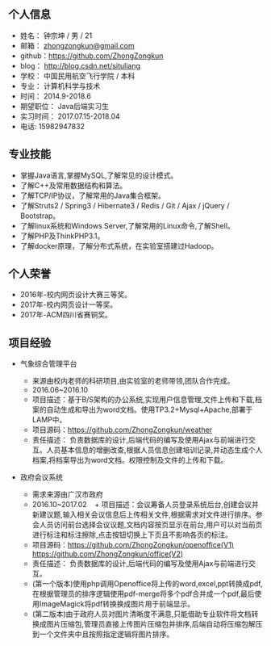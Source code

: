 ## 个人信息

+ 姓名： 钟宗坤 / 男 / 21
+ 邮箱： zhongzongkun@gmail.com
+ github：https://github.com/ZhongZongkun
+ blog： http://blog.csdn.net/situliang
+ 学校： 中国民用航空飞行学院 / 本科
+ 专业： 计算机科学与技术
+ 时间： 2014.9-2018.6
+ 期望职位： Java后端实习生
+ 实习时间： 2017.07.15-2018.04
+ 电话: 15982947832

## 专业技能
+ 掌握Java语言,掌握MySQL,了解常见的设计模式。
+ 了解C++及常用数据结构和算法。
+ 了解TCP/IP协议，了解常用的Java集合框架。
+ 了解Struts2 / Spring3 / Hibernate3 / Redis / Git / Ajax / jQuery / Bootstrap。
+ 了解linux系统和Windows Server,了解常用的Linux命令,了解Shell。
+ 了解PHP及ThinkPHP3.1。
+ 了解docker原理，了解分布式系统，在实验室搭建过Hadoop。
## 个人荣誉
+ 2016年-校内网页设计大赛三等奖。
+ 2017年-校内网页设计一等奖。
+ 2017年-ACM四川省赛铜奖。

## 项目经验
+ 气象综合管理平台
    + 来源由校内老师的科研项目,由实验室的老师带领,团队合作完成。
    + 2016.06~2016.10
    + 项目描述：基于B/S架构的办公系统,实现用户信息管理,文件上传和下载,档案的自动生成和导出为word文档。使用TP3.2+Mysql+Apache,部署于LAMP中。
    + 项目源码：https://github.com/ZhongZongkun/weather
    + 责任描述：
负责数据库的设计,后端代码的编写及使用Ajax与前端进行交互。人员基本信息的增删改查,根据人员信息创建培训记录,并动态生成个人档案,将档案导出为word文档。权限控制及文件的上传和下载。

+ 政府会议系统 
    + 需求来源由广汉市政府
    + 2016.10~2017.02
    + 项目描述：会议筹备人员登录系统后台,创建会议并新建议题,输入相关会议信息后上传相关文件,根据需求对文件进行排序。参会人员访问前台选择会议议题,文档内容按页显示在前台,用户可以对当前页进行标注和标注擦除,点击按钮切换上下页且不影响各页的标注。
    + 项目源码：https://github.com/ZhongZongkun/openoffice(V1) https://github.com/ZhongZongkun/office(V2)
    + 责任描述：
负责数据库的设计,后端代码的编写及使用Ajax与前端进行交互。
    + (第一个版本)使用php调用Openoffice将上传的word,excel,ppt转换成pdf,在根据管理员的排序逻辑使用pdf-merge将多个pdf合并成一个pdf,最后使用ImageMagick将pdf转换换成图片用于前端显示。
    + (第二版本)由于政府人员对图片清晰度不满意,只能借助专业软件将文档转换成图片压缩包,管理员直接上传图片压缩包并排序,后端自动将压缩包解压到一个文件夹中且按照指定逻辑将图片排序。

